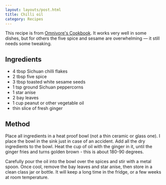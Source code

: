 ```yaml
---
layout: layouts/post.html
title: Chilli oil
category: Recipes
---
```

This recipe is from [Omnivore's Cookbook](https://omnivorescookbook.com/how-to-make-chili-oil). It works very well in some dishes, but for others the five spice and sesame are overwhelming — it still needs some tweaking.

## Ingredients
- 4 tbsp Sichuan chilli flakes
- 2 tbsp five spice
- 3 tbsp toasted white sesame seeds
- 1 tsp ground Sichuan peppercorns
- 1 star anise
- 2 bay leaves
- 1 cup peanut or other vegetable oil
- thin slice of fresh ginger

## Method
Place all ingredients in a heat proof bowl (not a thin ceramic or glass one). I place the bowl in the sink just in case of an accident. Add all the dry ingredients to the bowl. Heat the cup of oil with the ginger in it, until the ginger fries and turns golden brown - this is about 180-90 degrees.

Carefully pour the oil into the bowl over the spices and stir with a metal spoon. Once cool, remove the bay leaves and star anise, then store in a clean class jar or bottle. It will keep a long time in the fridge, or a few weeks at room temperature.
